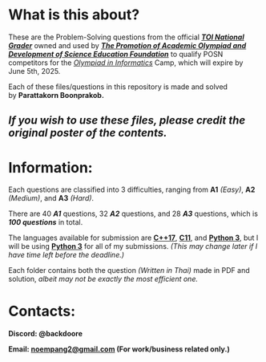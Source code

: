 # What is this about?

These are the Problem-Solving questions from the official [***TOI National Grader***](https://toi-coding.informatics.buu.ac.th/home/) owned and used by [***The Promotion of Academic Olympiad and Development of Science Education Foundation***](https://www.posn.or.th/en/) to qualify POSN competitors for the [*Olympiad in Informatics*](https://www.posn.or.th/en/projects/academic-olympiad/oi/about/) Camp, which will expire by June 5th, 2025.

Each of these files/questions in this repository is made and solved by **Parattakorn Boonprakob.**

## ***If you wish to use these files, please credit the original poster of the contents.***

# Information:

Each questions are classified into 3 difficulties, ranging from **A1** *(Easy)*, **A2** *(Medium)*, and **A3** *(Hard)*.

There are 40 ***A1*** questions, 32 ***A2*** questions, and 28 ***A3*** questions, which is ***100 questions*** in total.

The languages available for submission are [**C++17**](https://en.wikipedia.org/wiki/C%2B%2B17), [**C11**](https://en.wikipedia.org/wiki/C11_(C_standard_revision)), and [**Python 3**](https://www.python.org/), but I will be using [**Python 3**](https://www.python.org/) for all of my submissions. *(This may change later if I have time left before the deadline.)*

Each folder contains both the question *(Written in Thai)* made in PDF and solution, *albeit may not be exactly the most efficient one.*

# Contacts:

**Discord: @backdoore**

**Email: [noempang2@gmail.com](mailto:noempang2@gmail.com) (For work/business related only.)**